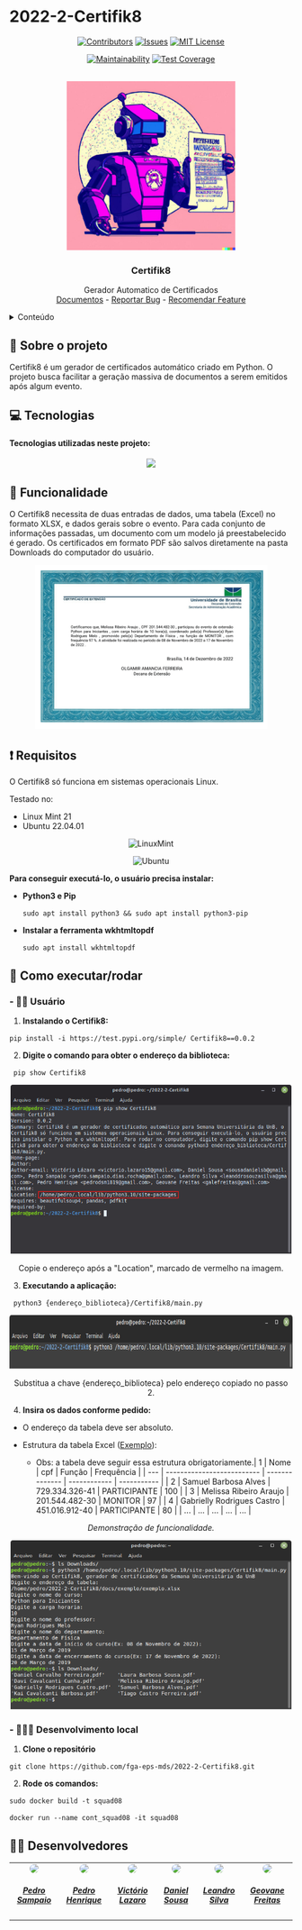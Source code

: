 # 2022-2-Certifik8

<a name="readme-top"></a>

<div align="center">

[![Contributors](https://img.shields.io/github/contributors/fga-eps-mds/2022-2-Certifik8.svg?style=for-the-badge&color=e703f7)](https://github.com/fga-eps-mds/2022-2-Certifik8/graphs/contributors)
[![Issues](https://img.shields.io/github/issues/fga-eps-mds/2022-2-Certifik8.svg?style=for-the-badge&color=e703f7)](https://github.com/fga-eps-mds/2022-2-Certifik8/issues)
[![MIT License](https://img.shields.io/github/license/fga-eps-mds/2022-2-Certifik8.svg?style=for-the-badge&color=e703f7)](https://github.com/fga-eps-mds/2022-2-Certifik8/blob/main/LICENSE)

[![Maintainability](https://api.codeclimate.com/v1/badges/e00e7a4c51d3c657319d/maintainability)](https://codeclimate.com/github/fga-eps-mds/2022-2-Certifik8/maintainability) 
[![Test Coverage](https://api.codeclimate.com/v1/badges/e00e7a4c51d3c657319d/test_coverage)](https://codeclimate.com/github/fga-eps-mds/2022-2-Certifik8/test_coverage)

</div>

<br />
<div align="center">
  <a href="https://github.com/fga-eps-mds/2022-2-Certifik8">
    <img src="https://github.com/fga-eps-mds/2022-2-Certifik8/blob/main/docs/imagens/logo.png" width="300" height="300">
  </a>

<h3 align="center">Certifik8</h3>

<p align="center">
   Gerador Automatico de Certificados 
    <br />
    <a href="docs">Documentos</a>
    -
    <a href="https://github.com/fga-eps-mds/2022-2-Certifik8/blob/main/docs/SECURITY.md#pol%C3%ADtica-de-seguran%C3%A7a">Reportar Bug</a>
    -
    <a href="https://github.com/fga-eps-mds/2022-2-Certifik8/issues">Recomendar Feature</a>
  </p>
</div>

<!-- TABLE OF CONTENTS -->

<details>
  <summary>Conteúdo</summary>
  <ol>
    <li>
      <a href="#-sobre-o-projeto">📝 Sobre o projeto</a>
      <ul>
        <li><a href="#-tecnologias">💻 Tecnologias</a></li>
      </ul>
    </li>
    <li><a href="#-funcionalidade">🤖 Funcionalidade</a></li>
    <li><a href="#-requisitos">❗ Requisitos</a></li>
    <li><a href="#-como-rodar">🛞 Como executar</a>
	<ul>
        <li><a href="#---usuário">👩‍🦰 Usuário</a></li>
        </ul>
	<ul>
        <li><a href="#--%EF%B8%8F-desenvolvimento-local">🧙🏼‍♀️ Desenvolvimento local</a></li>
        </ul>  
    </li>
    <li><a href="#-desenvolvedores">👨‍💻 Desenvolvedores</a></li>
  </ol>
</details>

## 📝 Sobre o projeto

Certifik8 é um gerador de certificados automático criado em Python. O projeto busca facilitar a geração massiva de documentos a serem emitidos após algum evento.

## 💻 Tecnologias

#### Tecnologias utilizadas neste projeto:

<p align="center">
	<a href="https://skillicons.dev">
		<img src="https://skillicons.dev/icons?i=python,html,css"/>
	</a>
</p>

## 🤖 Funcionalidade

O Certifik8 necessita de duas entradas de dados, uma tabela (Excel) no formato XLSX, e dados gerais sobre o evento. Para cada conjunto de informações passadas, um documento com um modelo já preestabelecido é gerado. Os certificados em formato PDF são salvos diretamente na pasta Downloads do computador do usuário.

<div align="center">
  <a href="https://github.com/fga-eps-mds/2022-2-Certifik8/blob/main/docs/exemplo/Melissa%20Ribeiro%20Araujo.png">
    <img src="https://github.com/fga-eps-mds/2022-2-Certifik8/blob/main/docs/exemplo/Melissa%20Ribeiro%20Araujo.png" width="413" height="291">
  </a>
</div>

## ❗ Requisitos

O Certifik8 só funciona em sistemas operacionais Linux.

Testado no:

- Linux Mint 21
- Ubuntu 22.04.01

<div align="center">

![LinuxMint](https://img.shields.io/badge/Linux_Mint-87CF3E?style=for-the-badge&logo=linux-mint&logoColor=black)

![Ubuntu](https://img.shields.io/static/v1?style=for-the-badge&message=Ubuntu&color=E95420&logo=Ubuntu&logoColor=FFFFFF&label=)

</div>

**Para conseguir executá-lo, o usuário precisa instalar:**

- **Python3 e Pip**

  ```
  sudo apt install python3 && sudo apt install python3-pip
  ```
- **Instalar a ferramenta wkhtmltopdf**

  ```
  sudo apt install wkhtmltopdf
  ```

## 🛞 Como executar/rodar

### **- 👩‍🦰 Usuário**

1. **Instalando o Certifik8:**

```
pip install -i https://test.pypi.org/simple/ Certifik8==0.0.2
```

2. **Digite o comando para obter o endereço da biblioteca:**

```
 pip show Certifik8 
```

<div align="center">
<img src="https://github.com/fga-eps-mds/2022-2-Certifik8/blob/main/docs/imagens/pip-show.png" width="500" height="300">

Copie o endereço após a "Location", marcado de vermelho na imagem.

</div>

3. **Executando a aplicação:**

```
 python3 {endereço_biblioteca}/Certifik8/main.py
```

<div align="center">
<img src="https://github.com/fga-eps-mds/2022-2-Certifik8/blob/main/docs/imagens/path-image.png" width="762" height="95">

Substitua a chave {endereço_biblioteca} pelo endereço copiado no passo 2.

</div>

4. **Insira os dados conforme pedido:**

* O endereço da tabela deve ser absoluto.
* Estrutura da tabela Excel ([Exemplo](docs/exemplo/exemplo.xlsx)):

  - Obs: a tabela deve seguir essa estrutura obrigatoriamente.| 1   | Nome                       | cpf            | Função     | Frequência |
    | --- | -------------------------- | -------------- | ------------ | ----------- |
    | 2   | Samuel Barbosa Alves       | 729.334.326-41 | PARTICIPANTE | 100         |
    | 3   | Melissa Ribeiro Araujo     | 201.544.482-30 | MONITOR      | 97          |
    | 4   | Gabrielly Rodrigues Castro | 451.016.912-40 | PARTICIPANTE | 80          |
    | ... | ...                        | ...            | ...          | ...         |

<div align="center">

*Demonstração de funcionalidade.*

<img src="https://github.com/fga-eps-mds/2022-2-Certifik8/blob/main/docs/imagens/demonstracao.png" width="500" height="300">

</div>

### **- 🧙🏼‍♀️ Desenvolvimento local**

1. **Clone o repositório**

```
git clone https://github.com/fga-eps-mds/2022-2-Certifik8.git
```

2. **Rode os comandos:**

```
sudo docker build -t squad08
```

```
docker run --name cont_squad08 -it squad08
```

## 👨‍💻 Desenvolvedores

<center>
<table style="margin-left: auto; margin-right: auto;">
    <tr>
        <td align="center">
            <a href="https://github.com/PedroSampaioDias">
                <img style="border-radius: 50%;" src="https://avatars.githubusercontent.com/u/90795603?v=4" width="150px;"/>
                <h5 class="text-center">Pedro Sampaio</h5>
            </a>
        </td>
        <td align="center">
            <a href="https://github.com/phmelosilva">
                <img style="border-radius: 50%;" src="https://avatars.githubusercontent.com/u/88786258?v=4" width="150px;"/>
                <h5 class="text-center">Pedro Henrique</h5>
            </a>
        </td>
        <td align="center">
            <a href="https://github.com/Victor-oss">
                <img style="border-radius: 50%;" src="https://avatars.githubusercontent.com/u/55855365?v=4" width="150px;"/>
                <h5 class="text-center">Victório Lazaro</h5>
            </a>
        </td>
        <td align="center">
            <a href="https://github.com/daniel-de-sousa">
                <img style="border-radius: 50%;" src="https://avatars.githubusercontent.com/u/95941136?v=4" width="150px;"/>
                <h5 class="text-center">Daniel Sousa</h5>
            </a>
        </td>
        <td align="center">
            <a href="https://github.com/Leanddro13">
                <img style="border-radius: 50%;" src="https://avatars.githubusercontent.com/u/86811628?v=4" width="150px;"/>
                <h5 class="text-center">Leandro Silva</h5>
            </a>
        </td>
        <td align="center">
            <a href="https://github.com/BlimblimCFT">
                <img style="border-radius: 50%;" src="https://avatars.githubusercontent.com/u/12275797?v=4" width="150px;"/>
                <h5 class="text-center">Geovane Freitas</h5>
            </a>
        </td>
</table>
</center>
